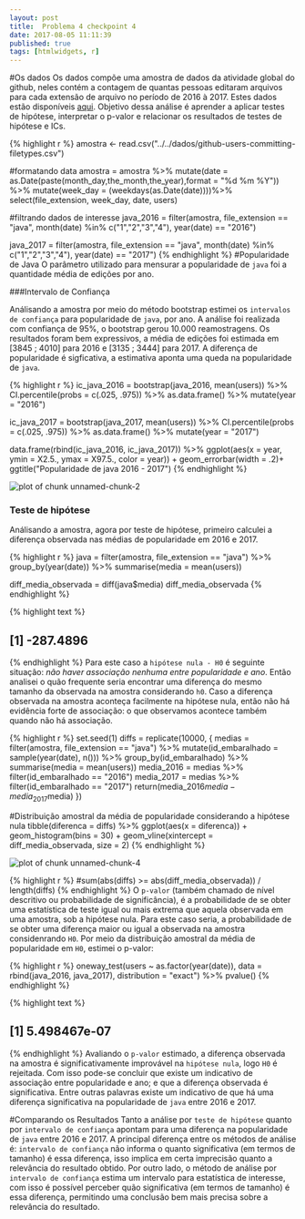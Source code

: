 ```yaml
---
layout: post
title:  Problema 4 checkpoint 4
date: 2017-08-05 11:11:39
published: true
tags: [htmlwidgets, r]
---
```


#Os dados
Os dados compõe uma amostra de dados da atividade global do github, neles contém a contagem de quantas pessoas editaram arquivos para cada extensão de arquivo no período de 2016 à 2017. Estes dados estão disponíveis [aqui](https://raw.githubusercontent.com/nazareno/fpcc2/master/datasets/github-users-committing-filetypes.csv). Objetivo dessa análise  é aprender a aplicar testes de hipótese, interpretar o p-valor e relacionar os resultados de testes de hipótese e ICs.

{% highlight r %}
amostra <- read.csv("../../dados/github-users-committing-filetypes.csv")

#formatando data
amostra = amostra %>%
        mutate(date = as.Date(paste(month_day,the_month,the_year),format = "%d %m %Y")) %>%
        mutate(week_day = (weekdays(as.Date(date))))%>%
        select(file_extension, week_day, date, users) 

#filtrando dados de interesse
java_2016 = filter(amostra, file_extension == "java", 
                          month(date) %in% c("1","2","3","4"),
                          year(date) == "2016") 

java_2017 = filter(amostra, file_extension == "java",
                          month(date) %in% c("1","2","3","4"),
                          year(date) == "2017") 
{% endhighlight %}
#Popularidade de Java
O parâmetro utilizado para mensurar a popularidade de `java` foi a quantidade média de edições por ano.

###Intervalo de Confiança

Análisando a amostra por meio do método bootstrap estimei os `intervalos de confiança` para popularidade de `java`, por ano. A análise foi realizada com confiança de 95%, o bootstrap gerou 10.000 reamostragens. Os resultados foram bem expressivos, a média de edições foi estimada em [3845 ; 4010] para 2016 e [3135 ; 3444] para 2017. A diferença de popularidade é sigficativa, a estimativa aponta uma queda na popularidade de `java`.

{% highlight r %}
ic_java_2016 =  bootstrap(java_2016, mean(users)) %>% 
                    CI.percentile(probs = c(.025, .975)) %>% 
                    as.data.frame() %>%
                    mutate(year = "2016")
 
ic_java_2017 =  bootstrap(java_2017, mean(users)) %>% 
                    CI.percentile(probs = c(.025, .975)) %>% 
                    as.data.frame() %>%
                    mutate(year = "2017")

data.frame(rbind(ic_java_2016, ic_java_2017)) %>% 
  ggplot(aes(x = year, ymin = X2.5., ymax = X97.5., color = year)) + 
  geom_errorbar(width = .2)+
  ggtitle("Popularidade de java 2016 - 2017")
{% endhighlight %}

![plot of chunk unnamed-chunk-2](/portifolioAnaliseDeDados/figure/source/posts/2017-08-08-problema4-checkpoint4/unnamed-chunk-2-1.png)

### Teste de hipótese
Análisando a amostra, agora por teste de hipótese, primeiro calculei a diferença observada nas médias de popularidade em 2016 e 2017. 

{% highlight r %}
java = filter(amostra, file_extension == "java") %>% 
        group_by(year(date)) %>% 
        summarise(media = mean(users))

diff_media_observada = diff(java$media)
diff_media_observada
{% endhighlight %}



{% highlight text %}
## [1] -287.4896
{% endhighlight %}
Para este caso a `hipótese nula - H0` é seguinte situação: *não haver associação nenhuma entre popularidade e ano*. Então analisei o quão frequente seria encontrar uma diferença do mesmo tamanho da observada na amostra considerando `h0`. Caso a diferença observada na amostra aconteça facilmente na hipótese nula, então não há evidência forte de associação: o que observamos acontece também quando não há associação. 

{% highlight r %}
set.seed(1)
diffs = replicate(10000, {
  medias = filter(amostra, file_extension == "java") %>% 
    mutate(id_embaralhado = sample(year(date), n())) %>% 
    group_by(id_embaralhado) %>% 
    summarise(media = mean(users))
  media_2016 = medias %>% 
    filter(id_embaralhado == "2016")
  media_2017 = medias %>% 
    filter(id_embaralhado == "2017")
  return(media_2016$media - media_2017$media)
})

#Distribuição amostral da média de popularidade considerando a hipótese nula
tibble(diferenca = diffs) %>% 
  ggplot(aes(x = diferenca)) + 
  geom_histogram(bins = 30) + 
  geom_vline(xintercept = diff_media_observada, size = 2)
{% endhighlight %}

![plot of chunk unnamed-chunk-4](/portifolioAnaliseDeDados/figure/source/posts/2017-08-08-problema4-checkpoint4/unnamed-chunk-4-1.png)

{% highlight r %}
#sum(abs(diffs) >= abs(diff_media_observada)) / length(diffs)
{% endhighlight %}
O `p-valor` (também chamado de nível descritivo ou probabilidade de significância), é a probabilidade de se obter uma estatística de teste igual ou mais extrema que aquela observada em uma amostra, sob a hipótese nula. Para este caso seria,  a probabilidade de se obter uma diferença maior ou igual a observada na amostra considenrando `H0`. Por meio da distribuição amostral da média de popularidade em `H0`, estimei o p-valor:

{% highlight r %}
oneway_test(users ~ as.factor(year(date)), 
            data = rbind(java_2016, java_2017), 
            distribution = "exact") %>% 
            pvalue()
{% endhighlight %}



{% highlight text %}
## [1] 5.498467e-07
{% endhighlight %}
Avaliando o `p-valor` estimado, a diferença observada na amostra é significativamente improvável na `hipótese nula`, logo `H0` é rejeitada. Com isso pode-se concluir que existe um indicativo de associação entre popularidade e ano; e que a diferença observada é significativa. Entre outras palavras existe um indicativo de que há uma diferença significativa na popularidade de `java` entre 2016 e 2017. 

#Comparando os Resultados
Tanto a análise por `teste de hipótese` quanto  por `intervalo de confiança` apontam para uma diferença na popularidade de `java` entre 2016 e 2017. A principal diferença entre os métodos de análise é: `intervalo de confiança` não informa o quanto significativa (em termos de tamanho) é essa diferença, isso implica em certa imprecisão quanto a relevância do resultado obtido. Por outro lado, o método de análise por `intervalo de confiança` estima um intervalo para estatística de interesse, com isso é possível perceber quão significativa (em termos de tamanho) é essa diferença, permitindo uma conclusão bem mais precisa sobre a relevância do resultado.
